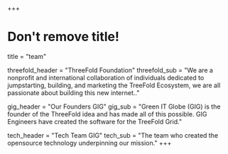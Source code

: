 +++
# Don't remove title!
title = "team"

threefold_header = "ThreeFold Foundation"
threefold_sub = "We are a nonprofit and international collaboration of individuals dedicated to jumpstarting, building, and marketing the TreeFold Ecosystem, we are all passionate about building this new internet.."

gig_header = "Our Founders GIG"
gig_sub = "Green IT Globe (GIG) is the founder of the ThreeFold idea and has made all of this possible. GIG Engineers have created the software for the TreeFold Grid."

tech_header = "Tech Team GIG"
tech_sub = "The team who created the opensource technology underpinning our mission."
+++
